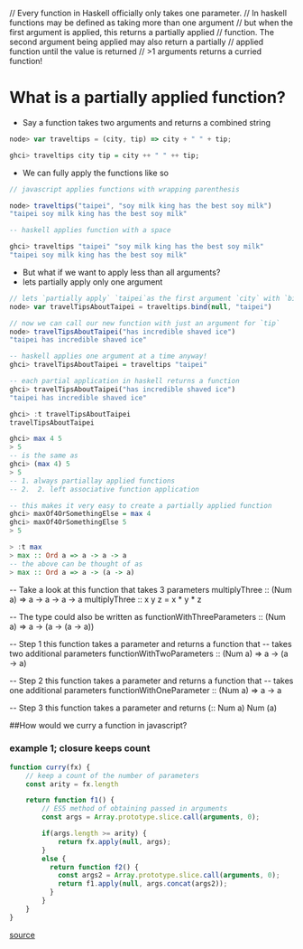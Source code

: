 // Every function in Haskell officially only takes one parameter.
// In haskell functions may be defined as taking more than one argument
// but when the first argument is applied, this returns a partially applied
// function. The second argument being applied may also return a partially
// applied function until the value is returned
// >1 arguments returns a curried function!

# What is a partially applied function?
- Say a function takes two arguments and returns a combined string
```javascript
node> var traveltips = (city, tip) => city + " " + tip;
```
```haskell
ghci> traveltips city tip = city ++ " " ++ tip;
```
- We can fully apply the functions like so
```javascript
// javascript applies functions with wrapping parenthesis

node> traveltips("taipei", "soy milk king has the best soy milk")
"taipei soy milk king has the best soy milk"
```
```haskell
-- haskell applies function with a space

ghci> traveltips "taipei" "soy milk king has the best soy milk"
"taipei soy milk king has the best soy milk"
```
- But what if we want to apply less than all arguments?
- lets partially apply only one argument
```javascript
// lets `partially apply` `taipei`as the first argument `city` with `bind`
node> var travelTipsAboutTaipei = traveltips.bind(null, "taipei")

// now we can call our new function with just an argument for `tip`
node> travelTipsAboutTaipei("has incredible shaved ice")
"taipei has incredible shaved ice"
```
```haskell
-- haskell applies one argument at a time anyway!
ghci> travelTipsAboutTaipei = traveltips "taipei"

-- each partial application in haskell returns a function
ghci> travelTipsAboutTaipei("has incredible shaved ice")
"taipei has incredible shaved ice"

ghci> :t travelTipsAboutTaipei
travelTipsAboutTaipei
```


```haskell
ghci> max 4 5
> 5
-- is the same as
ghci> (max 4) 5
> 5
-- 1. always partiallay applied functions
-- 2.  2. left associative function application

-- this makes it very easy to create a partially applied function
ghci> maxOf4OrSomethingElse = max 4
ghci> maxOf4OrSomethingElse 5
> 5

> :t max
> max :: Ord a => a -> a -> a
-- the above can be thought of as
> max :: Ord a => a -> (a -> a)
```

-- Take a look at this function that takes 3 parameters
multiplyThree :: (Num a) => a -> a -> a -> a
multiplyThree :: x y z = x * y * z

-- The type could also be written as
functionWithThreeParameters :: (Num a) => a -> (a -> (a -> a))

-- Step 1 this function takes a parameter and returns a function that
-- takes two additional parameters
functionWithTwoParameters :: (Num a) => a -> (a -> a)

-- Step 2 this function takes a parameter and returns a function that
-- takes one additional parameters
functionWithOneParameter :: (Num a) => a -> a

-- Step 3 this function takes a parameter and returns (:: Num a)
Num (a)


##How would we curry a function in javascript?

### example 1; closure keeps count
```javascript
function curry(fx) {
    // keep a count of the number of parameters
    const arity = fx.length

    return function f1() {
        // ES5 method of obtaining passed in arguments
        const args = Array.prototype.slice.call(arguments, 0);

        if(args.length >= arity) {
            return fx.apply(null, args);
        }
        else {
          return function f2() {
            const args2 = Array.prototype.slice.call(arguments, 0);
            return f1.apply(null, args.concat(args2));
          }
        }
    }
}
```
[source](http://blog.carbonfive.com/2015/01/14/gettin-freaky-functional-wcurried-javascript/
)
